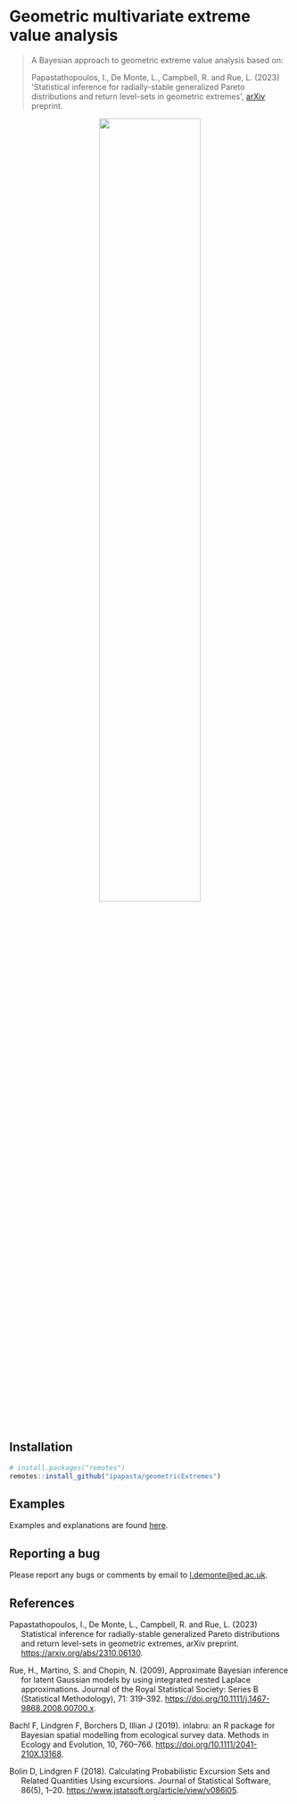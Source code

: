 # Geometric multivariate extreme value analysis 

> A Bayesian approach to geometric extreme value analysis based on:
>
> Papastathopoulos, I., De Monte, L., Campbell, R. and Rue, L. (2023) 'Statistical inference for radially-stable generalized Pareto distributions and return level-sets in geometric extremes', [arXiv](https://arxiv.org/abs/2310.06130) preprint.

<p align="center"><img src="/figures/GaussCop_LapMargins.gif" width="60%" height="60%"/> </p>



## Installation
``` r
# install.packages("remotes")
remotes::install_github("ipapasta/geometricExtremes")
```

## Examples

Examples and explanations are found [here](EXAMPLES.md).

## Reporting a bug

Please report any bugs or comments by email to l.demonte@ed.ac.uk.

## References

<div id="refs" class="references csl-bib-body hanging-indent"
line-spacing="2">

<div id="ref-Papastathopoulos2023" class="csl-entry">

Papastathopoulos, I., De Monte, L., Campbell, R. and Rue, L. (2023) Statistical inference for radially-stable generalized Pareto distributions and return level-sets in geometric extremes, arXiv preprint. <https://arxiv.org/abs/2310.06130>. 

</div>

<div id="ref-Rueetal2009" class="csl-entry">

Rue, H., Martino, S. and Chopin, N. (2009), Approximate Bayesian inference for latent Gaussian models by using integrated nested Laplace approximations. Journal of the Royal Statistical Society: Series B (Statistical Methodology), 71: 319-392. <https://doi.org/10.1111/j.1467-9868.2008.00700.x>.

</div>

<div id="ref-BachletAl2019" class="csl-entry">

Bachl F, Lindgren F, Borchers D, Illian J (2019). inlabru: an R package for Bayesian spatial modelling from ecological survey data. Methods in Ecology and Evolution, 10, 760–766. <https://doi.org/10.1111/2041-210X.13168>.

</div>

<div id="ref-BolinLindgren2018" class="csl-entry">

Bolin D, Lindgren F (2018). Calculating Probabilistic Excursion Sets and Related Quantities Using excursions. Journal of Statistical Software, 86(5), 1–20. <https://www.jstatsoft.org/article/view/v086i05>.

</div>

</div>
